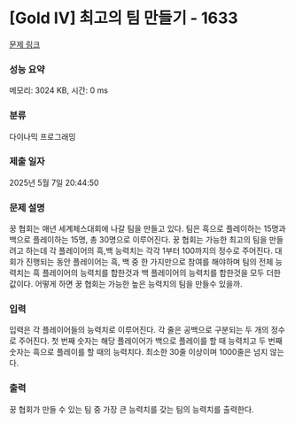 # [Gold IV] 최고의 팀 만들기 - 1633 

[문제 링크](https://www.acmicpc.net/problem/1633) 

### 성능 요약

메모리: 3024 KB, 시간: 0 ms

### 분류

다이나믹 프로그래밍

### 제출 일자

2025년 5월 7일 20:44:50

### 문제 설명

<p>꿍 협회는 매년 세계체스대회에 나갈 팀을 만들고 있다. 팀은 흑으로 플레이하는 15명과 백으로 플레이하는 15명, 총 30명으로 이루어진다. 꿍 협회는 가능한 최고의 팀을 만들려고 하는데 각 플레이어의 흑,백 능력치는 각각 1부터 100까지의 정수로 주어진다. 대회가 진행되는 동안 플레이어는 흑, 백 중 한 가지만으로 참여를 해야하며 팀의 전체 능력치는 흑 플레이어의 능력치를 합한것과 백 플레이어의 능력치를 합한것을 모두 더한 값이다. 어떻게 하면 꿍 협회는 가능한 높은 능력치의 팀을 만들수 있을까.</p>

### 입력 

 <p>입력은 각 플레이어들의 능력치로 이루어진다. 각 줄은 공백으로 구분되는 두 개의 정수로 주어진다. 첫 번째 숫자는 해당 플레이어가 백으로 플레이를 할 때 능력치고 두 번째 숫자는 흑으로 플레이를 할 때의 능력치다. 최소한 30줄 이상이며 1000줄은 넘지 않는다.</p>

### 출력 

 <p>꿍 협회가 만들 수 있는 팀 중 가장 큰 능력치를 갖는 팀의 능력치를 출력한다.</p>

